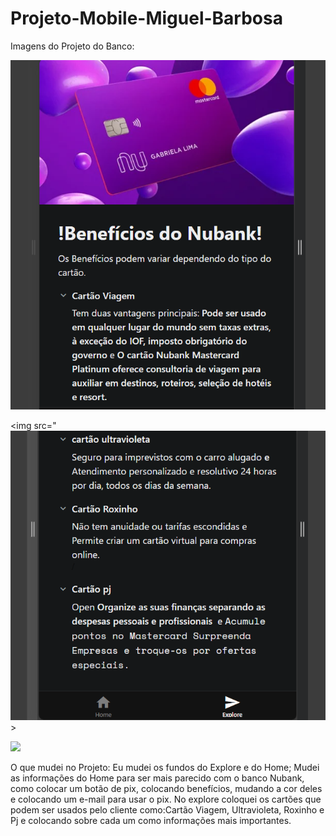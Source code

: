 # Projeto-Mobile-Miguel-Barbosa  
Imagens do Projeto do Banco:

 <img src="mobile\assets\images\image-1.png">
 

 <img src="![alt text](mobile/assets/images/image-2.png)>

 <img src="mobile\assets\images\image.png">


O que mudei no Projeto: Eu mudei os fundos do Explore e do Home; Mudei as informações do Home para ser mais parecido com o banco Nubank, como colocar um botão de pix, colocando benefícios, mudando a cor deles e colocando um e-mail para usar o pix.
No explore coloquei os cartões que podem ser usados pelo cliente como:Cartão Viagem, Ultravioleta, Roxinho e Pj e colocando sobre cada um como informações mais importantes.
